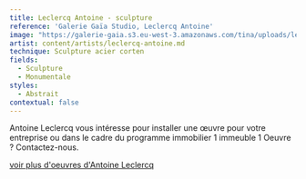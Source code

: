 ```yaml
---
title: Leclercq Antoine - sculpture
reference: 'Galerie Gaïa Studio, Leclercq Antoine'
image: "https://galerie-gaia.s3.eu-west-3.amazonaws.com/tina/uploads/leclercq-antoine/GAIÌ\x88A STUDIO LECLERCQ_page-0001.jpg"
artist: content/artists/leclercq-antoine.md
technique: Sculpture acier corten
fields:
  - Sculpture
  - Monumentale
styles:
  - Abstrait
contextual: false
---
```


Antoine Leclercq vous intéresse pour installer une œuvre pour votre entreprise ou dans le cadre du  programme immobilier 1 immeuble 1 Oeuvre ? Contactez-nous.

[voir plus d'oeuvres d'Antoine Leclercq](https://www.galeriegaia.fr/artists/leclercq-antoine "Antoine Leclercq")
